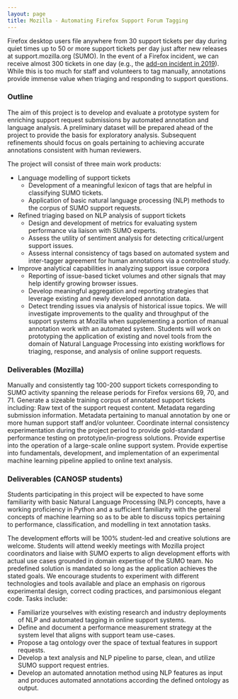 ```yaml
---
layout: page
title: Mozilla - Automating Firefox Support Forum Tagging
---
```


Firefox desktop users file anywhere from 30 support tickets per day during quiet times up to 50 or more support tickets per day just after new releases at support.mozilla.org (SUMO). In the event of a Firefox incident, we can receive almost 300 tickets in one day (e.g., the [add-on incident in 2019](https://blog.mozilla.org/addons/2019/05/04/update-regarding-add-ons-in-firefox/)). While this is too much for staff and volunteers to tag manually, annotations provide immense value when triaging and responding to support questions.

### Outline
The aim of this project is to develop and evaluate a prototype system for enriching support request submissions by automated annotation and language analysis. A preliminary dataset will be prepared ahead of the project to provide the basis for exploratory analysis. Subsequent refinements should focus on goals pertaining to achieving accurate annotations consistent with human reviewers.

The project will consist of three main work products:
* Language modelling of support tickets
    * Development of a meaningful lexicon of tags that are helpful in classifying SUMO tickets.
    * Application of basic natural language processing (NLP) methods to the corpus of SUMO support requests.
* Refined triaging based on NLP analysis of support tickets
    * Design and development of metrics for evaluating system performance via liaison with SUMO experts.
    * Assess the utility of sentiment analysis for detecting critical/urgent support issues.
    * Assess internal consistency of tags based on automated system and inter-tagger agreement for human annotations via a controlled study.
* Improve analytical capabilities in analyzing support issue corpora
    * Reporting of issue-based ticket volumes and other signals that may help identify growing browser issues.
    * Develop meaningful aggregation and reporting strategies that leverage existing and newly developed annotation data.
    * Detect trending issues via analysis of historical issue topics.
We will investigate improvements to the quality and throughput of the support systems at Mozilla when supplementing a portion of manual annotation work with an automated system. Students will work on prototyping the application of existing and novel tools from the domain of Natural Language Processing into existing workflows for triaging, response, and analysis of online support requests.

### Deliverables (Mozilla)
Manually and consistently tag 100-200 support tickets corresponding to SUMO activity spanning the release periods for Firefox versions 69, 70, and 71.
Generate a sizeable training corpus of annotated support tickets including:
Raw text of the support request content.
Metadata regarding submission information.
Metadata pertaining to manual annotation by one or more human support staff and/or volunteer.
Coordinate internal consistency experimentation during the project period to provide gold-standard performance testing on prototype/in-progress solutions.
Provide expertise into the operation of a large-scale online support system.
Provide expertise into fundamentals, development, and implementation of an experimental machine learning pipeline applied to online text analysis.

### Deliverables (CANOSP students)

Students participating in this project will be expected to have some familiarity with basic Natural Language Processing (NLP) concepts, have a working proficiency in Python and a sufficient familiarity with the general concepts of machine learning so as to be able to discuss topics pertaining to performance, classification, and modelling in text annotation tasks.

The development efforts will be 100% student-led and creative solutions are welcome. Students will attend weekly meetings with Mozilla project coordinators and liaise with SUMO experts to align development efforts with actual use cases grounded in domain expertise of the SUMO team. No predefined solution is mandated so long as the application achieves the stated goals. We encourage students to experiment with different technologies and tools available and place an emphasis on rigorous experimental design, correct coding practices, and parsimonious elegant code. Tasks include:
* Familiarize yourselves with existing research and industry deployments of NLP and automated tagging in online support systems.
* Define and document a performance measurement strategy at the system level that aligns with support team use-cases.
* Propose a tag ontology over the space of textual features in support requests.
* Develop a text analysis and NLP pipeline to parse, clean, and utilize SUMO support request entries.
* Develop an automated annotation method using NLP features as input and produces automated annotations according the defined ontology as output.
